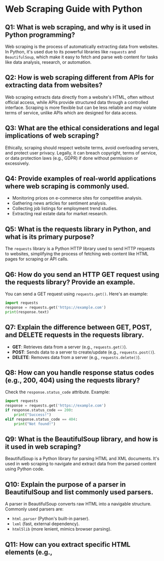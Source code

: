 # Web Scraping Guide with Python

## Q1: What is web scraping, and why is it used in Python programming?
Web scraping is the process of automatically extracting data from websites. In Python, it's used due to its powerful libraries like `requests` and `BeautifulSoup`, which make it easy to fetch and parse web content for tasks like data analysis, research, or automation.

## Q2: How is web scraping different from APIs for extracting data from websites?
Web scraping extracts data directly from a website's HTML, often without official access, while APIs provide structured data through a controlled interface. Scraping is more flexible but can be less reliable and may violate terms of service, unlike APIs which are designed for data access.

## Q3: What are the ethical considerations and legal implications of web scraping?
Ethically, scraping should respect website terms, avoid overloading servers, and protect user privacy. Legally, it can breach copyright, terms of service, or data protection laws (e.g., GDPR) if done without permission or excessively.

## Q4: Provide examples of real-world applications where web scraping is commonly used.
- Monitoring prices on e-commerce sites for competitive analysis.
- Gathering news articles for sentiment analysis.
- Collecting job listings for employment trend studies.
- Extracting real estate data for market research.

## Q5: What is the requests library in Python, and what is its primary purpose?
The `requests` library is a Python HTTP library used to send HTTP requests to websites, simplifying the process of fetching web content like HTML pages for scraping or API calls.

## Q6: How do you send an HTTP GET request using the requests library? Provide an example.
You can send a GET request using `requests.get()`. Here's an example:

```python
import requests
response = requests.get('https://example.com')
print(response.text)
```

## Q7: Explain the difference between GET, POST, and DELETE requests in the requests library.
- **GET**: Retrieves data from a server (e.g., `requests.get()`).
- **POST**: Sends data to a server to create/update (e.g., `requests.post()`).
- **DELETE**: Removes data from a server (e.g., `requests.delete()`).

## Q8: How can you handle response status codes (e.g., 200, 404) using the requests library?
Check the `response.status_code` attribute. Example:

```python
import requests
response = requests.get('https://example.com')
if response.status_code == 200:
    print("Success!")
elif response.status_code == 404:
    print("Not found!")
```

## Q9: What is the BeautifulSoup library, and how is it used in web scraping?
BeautifulSoup is a Python library for parsing HTML and XML documents. It's used in web scraping to navigate and extract data from the parsed content using Python code.

## Q10: Explain the purpose of a parser in BeautifulSoup and list commonly used parsers.
A parser in BeautifulSoup converts raw HTML into a navigable structure. Commonly used parsers are:
- `html.parser` (Python's built-in parser).
- `lxml` (fast, external dependency).
- `html5lib` (more lenient, mimics browser parsing).

## Q11: How can you extract specific HTML elements (e.g., <title>, <div>) using BeautifulSoup? Provide an example.
You can use `find()` or `find_all()` with tag names. Example:

```python
from bs4 import BeautifulSoup
html = "<html><title>My Page</title><div>Hello</div></html>"
soup = BeautifulSoup(html, 'html.parser')
title = soup.find('title').text  # Extracts "My Page"
div = soup.find('div').text     # Extracts "Hello"
print(title, div)
```

## Q12: Explain how to use BeautifulSoup to navigate and search the DOM tree for specific data.
Use methods like `find()`, `find_all()`, `.contents`, `.parent`, or `.next_sibling` to navigate. Example:

```python
from bs4 import BeautifulSoup
html = "<div><p>First</p><p>Second</p></div>"
soup = BeautifulSoup(html, 'html.parser')
paragraphs = soup.find_all('p')  # Finds all <p> tags
for p in paragraphs:
    print(p.text)  # Prints "First" and "Second"
```